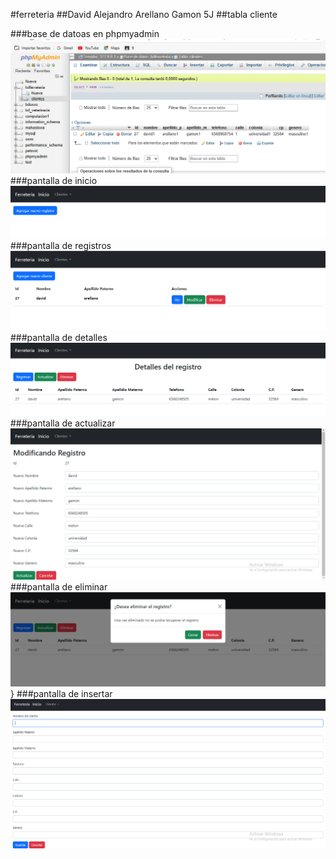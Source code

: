 #ferreteria
##David Alejandro Arellano Gamon 5J
##tabla cliente

###base de datoas en phpmyadmin
![base de datos](https://github.com/DAArellanoGamon/bdferreteriaarellano/blob/main/bdfarreteria.PNG)
###pantalla de inicio
![pantalla de inicio](https://github.com/DAArellanoGamon/bdferreteriaarellano/blob/main/inicio.PNG)
###pantalla de registros
![registro](https://github.com/DAArellanoGamon/bdferreteriaarellano/blob/main/registro.PNG)
###pantalla de detalles
![detalles](https://github.com/DAArellanoGamon/bdferreteriaarellano/blob/main/detalles.PNG)
###pantalla de actualizar
![actualizar](https://github.com/DAArellanoGamon/bdferreteriaarellano/blob/main/actualizar.PNG)
###pantalla de eliminar
![eliminar](https://github.com/DAArellanoGamon/bdferreteriaarellano/blob/main/eliminar.PNG)}
###pantalla de insertar
![insertar](https://github.com/DAArellanoGamon/bdferreteriaarellano/blob/main/insertar.PNG)
